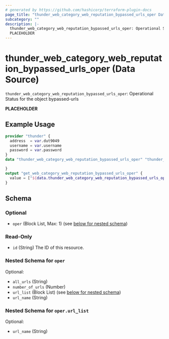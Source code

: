 ```yaml
---
# generated by https://github.com/hashicorp/terraform-plugin-docs
page_title: "thunder_web_category_web_reputation_bypassed_urls_oper Data Source - terraform-provider-thunder"
subcategory: ""
description: |-
  thunder_web_category_web_reputation_bypassed_urls_oper: Operational Status for the object bypassed-urls
  PLACEHOLDER
---
```


# thunder_web_category_web_reputation_bypassed_urls_oper (Data Source)

`thunder_web_category_web_reputation_bypassed_urls_oper`: Operational Status for the object bypassed-urls

__PLACEHOLDER__

## Example Usage

```terraform
provider "thunder" {
  address  = var.dut9049
  username = var.username
  password = var.password
}
data "thunder_web_category_web_reputation_bypassed_urls_oper" "thunder_web_category_web_reputation_bypassed_urls_oper" {

}
output "get_web_category_web_reputation_bypassed_urls_oper" {
  value = ["${data.thunder_web_category_web_reputation_bypassed_urls_oper.thunder_web_category_web_reputation_bypassed_urls_oper}"]
}
```

<!-- schema generated by tfplugindocs -->
## Schema

### Optional

- `oper` (Block List, Max: 1) (see [below for nested schema](#nestedblock--oper))

### Read-Only

- `id` (String) The ID of this resource.

<a id="nestedblock--oper"></a>
### Nested Schema for `oper`

Optional:

- `all_urls` (String)
- `number_of_urls` (Number)
- `url_list` (Block List) (see [below for nested schema](#nestedblock--oper--url_list))
- `url_name` (String)

<a id="nestedblock--oper--url_list"></a>
### Nested Schema for `oper.url_list`

Optional:

- `url_name` (String)


